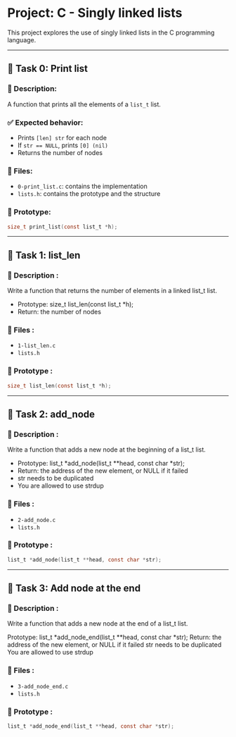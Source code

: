 # Project: C - Singly linked lists

This project explores the use of singly linked lists in the C programming language.

---

## 🔹 Task 0: Print list

### 🧠 Description:
A function that prints all the elements of a `list_t` list.

### ✅ Expected behavior:
- Prints `[len] str` for each node
- If `str == NULL`, prints `[0] (nil)`
- Returns the number of nodes

### 📁 Files:
- `0-print_list.c`: contains the implementation
- `lists.h`: contains the prototype and the structure

### 📌 Prototype:
```c
size_t print_list(const list_t *h);
```

---

## 🔹 Task 1: list_len

### 🧠 Description :
Write a function that returns the number of elements in a linked list_t list.

- Prototype: size_t list_len(const list_t *h);
- Return: the number of nodes

### 📁 Files :
- `1-list_len.c`
- `lists.h`

### 📌 Prototype :
```c
size_t list_len(const list_t *h);
```

---

## 🔹 Task 2: add_node

### 🧠 Description :
Write a function that adds a new node at the beginning of a list_t list.

- Prototype: list_t *add_node(list_t **head, const char *str);
- Return: the address of the new element, or NULL if it failed
- str needs to be duplicated
- You are allowed to use strdup

### 📁 Files :
- `2-add_node.c`
- `lists.h`

### 📌 Prototype :
```c
list_t *add_node(list_t **head, const char *str);
```

---

## 🔹 Task 3: Add node at the end

### 🧠 Description :
Write a function that adds a new node at the end of a list_t list.

Prototype: list_t *add_node_end(list_t **head, const char *str);
Return: the address of the new element, or NULL if it failed
str needs to be duplicated
You are allowed to use strdup

### 📁 Files :
- `3-add_node_end.c`
- `lists.h`

### 📌 Prototype :
```c
list_t *add_node_end(list_t **head, const char *str);
```
